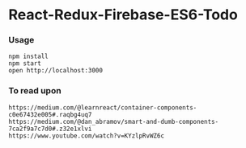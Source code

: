 React-Redux-Firebase-ES6-Todo
=============================

### Usage

```
npm install
npm start
open http://localhost:3000
```

### To read upon

```
https://medium.com/@learnreact/container-components-c0e67432e005#.raqbg4uq7
https://medium.com/@dan_abramov/smart-and-dumb-components-7ca2f9a7c7d0#.z32e1xlvi
https://www.youtube.com/watch?v=KYzlpRvWZ6c
```